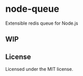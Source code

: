 # node-queue

Extensible redis queue for Node.js

## WIP

## License

Licensed under the MIT license.
